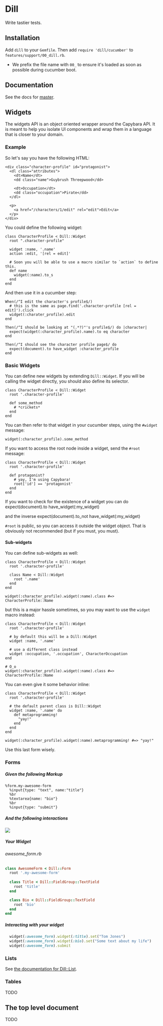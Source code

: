 # Dill

Write tastier tests.

## Installation

Add `dill` to your `Gemfile`. Then add `require 'dill/cucumber'` to `features/support/00_dill.rb`.

- We prefix the file name with `00_` to ensure it's loaded as soon as possible during cucumber boot.

## Documentation

See the docs for [master](http://rubydoc.info/github/mojotech/dill/master/frames).

## Widgets

The widgets API is an object oriented wrapper around the Capybara API. It is
meant to help you isolate UI components and wrap them in a language that is
closer to your domain.

### Example

So let's say you have the following HTML:

    <div class="character-profile" id="protagonist">
      <dl class="attributes">
        <dt>Name</dt>
        <dd class="name">Guybrush Threepwood</dd>

        <dt>Occupation</dt>
        <dd class="occupation">Pirate</dd>
      </dl>

      <p>
        <a href="/characters/1/edit" rel="edit">Edit</a>
      </p>
    </div>

You could define the following widget:

    class CharacterProfile < Dill::Widget
      root ".character-profile"

      widget :name, '.name'
      action :edit, '[rel = edit]'

      # Soon you will be able to use a macro similar to `action` to define this.
      def name
        widget(:name).to_s
      end
    end

And then use it in a cucumber step:

    When(/^I edit the character's profile$/)
      # this is the same as page.find('.character-profile [rel = edit]').click
      widget(:charater_profile).edit
    end

    Then(/^I should be looking at "(.*?)"'s profile$/) do |character|
      expect(widget(:character_profile).name).to eq character
    end

    Then(/^I should see the character profile page$/ do
      expect(document).to have_widget :character_profile
    end

### Basic Widgets

You can define new widgets by extending `Dill::Widget`. If you will be calling
the widget directly, you should also define its selector.

    class CharacterProfile < Dill::Widget
      root '.character-profile'

      def some_method
        # *crickets*
      end
    end

You can then refer to that widget in your cucumber steps, using the `#widget`
message:

    widget(:character_profile).some_method

If you want to access the root node inside a widget, send the `#root` message:

    class CharacterProfile < Dill::Widget
      root '.character-profile'

      def protagonist?
        # yay, I'm using Capybara!
        root['id'] == 'protagonist'
      end
    end

If you want to check for the existence of a widget you can do
  expect(document).to have_widget(:my_widget)

and the inverse
  expect(document).to_not have_widget(:my_widget)

`#root` is public, so you can access it outside the widget object. That is
obviously not recommended (but if you must, you must).

#### Sub-widgets

You can define sub-widgets as well:

    class CharacterProfile < Dill::Widget
      root '.character-profile'

      class Name < Dill::Widget
        root '.name'
      end
    end

    widget(:character_profile).widget(:name).class #=> CharacterProfile::Name

but this is a major hassle sometimes, so you may want to use the `widget` macro
instead:

    class CharacterProfile < Dill::Widget
      root '.character-profile'

      # by default this will be a Dill::Widget
      widget :name, '.name'

      # use a different class instead
      widget :occupation, '.occupation', CharacterOccupation
    end

    # O_o
    widget(:character_profile).widget(:name).class #=> CharacterProfile::Name

You can even give it some behavior inline:

    class CharacterProfile < Dill::Widget
      root '.character-profile'

      # the default parent class is Dill::Widget
      widget :name, '.name' do
        def metaprogramming!
          "yay!"
        end
      end
    end

    widget(:character_profile).widget(:name).metaprogramming! #=> "yay!"

Use this last form wisely.

### Forms


##### Given the following Markup
```haml
%form.my-awesome-form
  %input{type: "text", name:"title"}
  %br
  %textarea{name: "bio"}
  %br
  %input{type: "submit"}
```
##### And the following interactions
![](http://i.imgur.com/yyf8VmP.gif)

##### Your Widget
###### awesome_form.rb
```rb
class AwesomeForm < Dill::Form
  root '.my-awesome-form'
  
  class Title < Dill::FieldGroup::TextField
	root 'title'
  end

  class Bio < Dill::FieldGroup::TextField
	root 'bio'
  end
end
```

##### Interacting with your widget
```rb
  widget(:awesome_form).widget(:title).set("Tom Jones")
  widget(:awesome_form).widget(:bio).set("Some text about my life")
  widget(:awesome_form).submit
```

### Lists

See [the documentation for Dill::List](http://rubydoc.info/github/mojotech/dill/master/Dill/List).

### Tables

TODO

## The top level document

TODO
